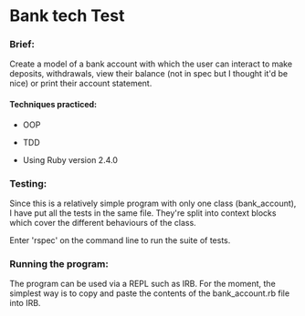 # Bank tech Test

### Brief:
Create a model of a bank account with which the user can interact to make deposits, withdrawals, view their balance (not in spec but I thought it'd be nice) or print their account statement.

#### Techniques practiced:
* OOP
* TDD

* Using Ruby version 2.4.0

### Testing:

Since this is a relatively simple program with only one class (bank_account), I have put all the tests in the same file.
They're split into context blocks which cover the different behaviours of the class.

Enter 'rspec' on the command line to run the suite of tests.

### Running the program:

The program can be used via a REPL such as IRB. For the moment, the simplest way is to copy and paste the contents of the bank_account.rb file into IRB.
